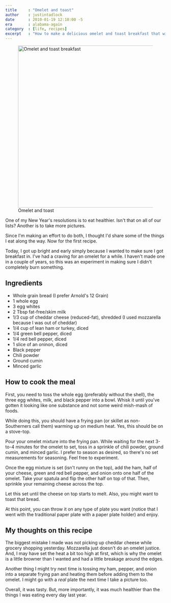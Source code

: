 ```yaml
---
title     : "Omelet and toast"
author    : justintadlock
date      : 2010-01-19 12:10:00 -5
era       : alabama-again
category  : [life, recipes]
excerpt   : "How to make a delicious omelet and toast breakfast that will help you get any day started right."
---
```


<figure id="attachment_2257" class="wp-caption aligncenter" style="max-width: 600px">
	<a href="http://justintadlock.com/archives/2010/01/19/omelet-and-toast/omelet-and-toast" rel="attachment wp-att-2257"><img src="http://justintadlock.com/blog/wp-content/uploads/2010/01/omelet-and-toast-600x508.jpg" alt="Omelet and toast breakfast" title="Omelet and toast cooked" width="600" height="508" class="size-large wp-image-2257" srcset="http://justintadlock.com/blog/wp-content/uploads/2010/01/omelet-and-toast-600x508.jpg 600w, http://justintadlock.com/blog/wp-content/uploads/2010/01/omelet-and-toast-300x254.jpg 300w, http://justintadlock.com/blog/wp-content/uploads/2010/01/omelet-and-toast.jpg 1280w" sizes="(max-width: 600px) 100vw, 600px"></a>
	<figcaption class="wp-caption-text">Omelet and toast</figcaption>
</figure>

One of my New Year's resolutions is to eat healthier.  Isn't that on all of our lists?  Another is to take more pictures.

Since I'm making an effort to do both, I thought I'd share some of the things I eat along the way.  Now for the first recipe.

Today, I got up bright and early simply because I wanted to make sure I got breakfast in.  I've had a craving for an omelet for a while.  I haven't made one in a couple of years, so this was an experiment in making sure I didn't completely burn something.

## Ingredients

<ul>
	<li>Whole grain bread (I prefer Arnold's 12 Grain)</li>
	<li>1 whole egg</li>
	<li>3 egg whites</li>
	<li>2 Tbsp fat-free/skim milk</li>
	<li>1/3 cup of cheddar cheese (reduced-fat), shredded (I used mozzarella because I was out of cheddar)</li>
	<li>1/4 cup of lean ham or turkey, diced</li>
	<li>1/4 green bell pepper, diced</li>
	<li>1/4 red bell pepper, diced</li>
	<li>1 slice of an oninon, diced</li>
	<li>Black pepper</li>
	<li>Chili powder</li>
	<li>Ground cumin</li>
	<li>Minced garlic</li>
</ul>

## How to cook the meal

First, you need to toss the whole egg (preferably without the shell), the three egg whites, milk, and black pepper into a bowl.  Whisk it until you've gotten it looking like one substance and not some weird mish-mash of foods.

While doing this, you should have a frying pan (or skillet as non-Southerners call them) warming up on medium heat.  Yes, this should be on a stove-top.

Pour your omelet mixture into the frying pan.  While waiting for the next 3-to-4 minutes for the omelet to set, toss in a sprinkle of chili powder, ground cumin, and minced garlic.  I prefer to season as desired, so there's no set measurements for seasoning.  Feel free to experiment.

Once the egg mixture is set (isn't runny on the top), add the ham, half of your cheese, green and red bell pepper, and onion onto one half of the omelet.  Take your spatula and flip the other half on top of that.  Then, sprinkle your remaining cheese across the top.

Let this set until the cheese on top starts to melt.  Also, you might want to toast that bread.

At this point, you can throw it on any type of plate you want (notice that I went with the traditional paper plate with a paper plate holder) and enjoy.

## My thoughts on this recipe

The biggest mistake I made was not picking up cheddar cheese while grocery shopping yesterday.  Mozzarella just doesn't do an omelet justice.  And, I may have set the heat a bit too high at first, which is why the omelet is a little browner than I wanted and had a little breakage around the edges.

Another thing I might try next time is tossing my ham, pepper, and onion into a separate frying pan and heating them before adding them to the omelet.  I might go with a <em>real</em> plate the next time I take a picture too.

Overall, it was tasty.  But, more importantly, it was much healthier than the things I was eating every day last year.
